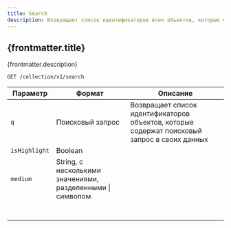 ```yaml
---
title: Search
description: Возвращает список идентификаторов всех объектов, которые соответствуют поисковому запросу.
---
```


## {frontmatter.title}

<p class="text-xl">{frontmatter.description}</p>

```
GET /collection/v1/search
```

| Параметр      | Формат                                                         | Описание                                                                                     |
| ------------- | -------------------------------------------------------------- | -------------------------------------------------------------------------------------------- |
| `q`           | Поисковый запрос                                               | Возвращает список идентификаторов объектов, которые содержат поисковый запрос в своих данных |
| `isHighlight` | Boolean                                                        |                                                                                              |
| `medium`      | String, с несколькими значениями, разделенными &#124; символом |                                                                                              |
|               |                                                                |                                                                                              |
|               |                                                                |                                                                                              |
|               |                                                                |                                                                                              |
|               |                                                                |                                                                                              |
|               |                                                                |                                                                                              |
|               |                                                                |                                                                                              |
|               |                                                                |                                                                                              |
